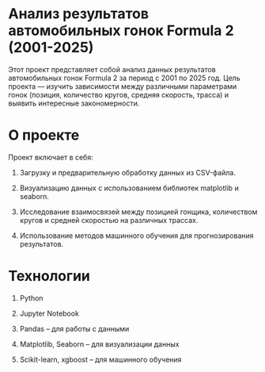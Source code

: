 # Анализ результатов автомобильных гонок Formula 2 (2001-2025)
Этот проект представляет собой анализ данных результатов автомобильных гонок Formula 2 за период с 2001 по 2025 год. Цель проекта — изучить зависимости между различными параметрами гонок (позиция, количество кругов, средняя скорость, трасса) и выявить интересные закономерности.
# О проекте
Проект включает в себя:

1) Загрузку и предварительную обработку данных из CSV-файла.

2) Визуализацию данных с использованием библиотек matplotlib и seaborn.

3) Исследование взаимосвязей между позицией гонщика, количеством кругов и средней скоростью на различных трассах.

4) Использование методов машинного обучения для прогнозирования результатов.

# Технологии
1) Python

2) Jupyter Notebook

3) Pandas – для работы с данными

4) Matplotlib, Seaborn – для визуализации данных

5) Scikit-learn, xgboost – для машинного обучения 
